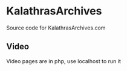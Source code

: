 # KalathrasArchives
Source code for KalathrasArchives.com

## Video 
Video pages are in php, use localhost to run it
